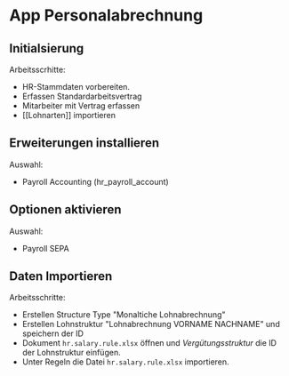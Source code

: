 # App Personalabrechnung
## Initialsierung

Arbeitsscrhitte:
* HR-Stammdaten vorbereiten.
*  Erfassen Standardarbeitsvertrag
* Mitarbeiter mit Vertrag erfassen
* [[Lohnarten]] importieren

## Erweiterungen installieren
Auswahl:
* Payroll Accounting (hr_payroll_account)

## Optionen aktivieren
Auswahl:
*  Payroll SEPA

## Daten Importieren
Arbeitsschritte:
* Erstellen Structure Type "Monaltiche Lohnabrechnung"
* Erstellen Lohnstruktur "Lohnabrechnung VORNAME NACHNAME" und speichern der ID
* Dokument `hr.salary.rule.xlsx` öffnen und *Vergütungsstruktur* die ID der Lohnstruktur einfügen.
* Unter Regeln die Datei `hr.salary.rule.xlsx` importieren.